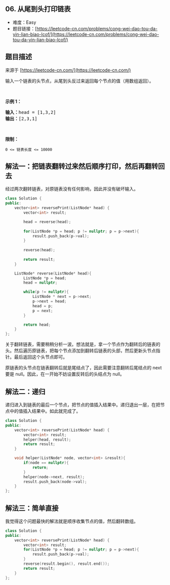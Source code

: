 ## 06. 从尾到头打印链表

- 难度：Easy
- 题目链接：[https://leetcode-cn.com/problems/cong-wei-dao-tou-da-yin-lian-biao-lcof/](https://leetcode-cn.com/problems/cong-wei-dao-tou-da-yin-lian-biao-lcof/)


## 题目描述

来源于 [https://leetcode-cn.com/](https://leetcode-cn.com/)

<p>输入一个链表的头节点，从尾到头反过来返回每个节点的值（用数组返回）。</p>

<p>&nbsp;</p>

<p><strong>示例 1：</strong></p>

<pre><strong>输入：</strong>head = [1,3,2]
<strong>输出：</strong>[2,3,1]</pre>

<p>&nbsp;</p>

<p><strong>限制：</strong></p>

<p><code>0 &lt;= 链表长度 &lt;= 10000</code></p>


## 解法一：把链表翻转过来然后顺序打印，然后再翻转回去

经过两次翻转链表，对原链表没有任何影响，因此并没有破坏输入。

```cpp
class Solution {
public:
    vector<int> reversePrint(ListNode* head) {
        vector<int> result;

        head = reverse(head);
        
        for(ListNode *p = head; p != nullptr; p = p->next){
            result.push_back(p->val);
        }
        
        reverse(head);
        
        return result;
    }

    ListNode* reverse(ListNode* head){
        ListNode *p = head;
        head = nullptr;

        while(p != nullptr){
            ListNode * next = p->next;
            p->next = head;
            head = p;
            p = next; 
        }

        return head;
    }
};
```

关于翻转链表，需要稍稍分析一波。想法就是，拿一个节点作为翻转后的链表的头。然后遍历原链表，把每个节点添加到翻转后链表的头部，然后更新头节点指针。最后返回这个头节点即可。

原链表的头节点在链表翻转后就是尾结点了，因此需要注意翻转后尾结点的 next 要是 null。因此，在一开始不妨设置反转后的头结点为 null。


## 解法二：递归

递归进入到链表的最后一个节点，把节点的值插入结果中。递归退出一层，在把节点中的值插入结果中。如此就完成了。

```cpp
class Solution {
public:
    vector<int> reversePrint(ListNode* head) {
        vector<int> result;
        helper(head, result);
        return result;
    }

    void helper(ListNode* node, vector<int> &result){
        if(node == nullptr){
            return;
        }
        helper(node->next, result);
        result.push_back(node->val);
    }
};
```

## 解法三：简单直接

我觉得这个问题最快的解法就是顺序收集节点的值，然后翻转数组。

```cpp
class Solution {
public:
    vector<int> reversePrint(ListNode* head) {
        vector<int> result;
        for(ListNode *p = head; p != nullptr; p = p->next){
            result.push_back(p->val);
        }
        reverse(result.begin(), result.end());
        return result;
    }
};
```